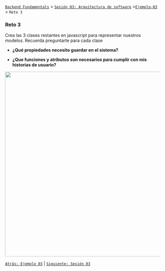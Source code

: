 [`Backend Fundamentals`](../../README.md) > [`Sesión 03: Arquitectura de software`](../README.md) >[`Ejemplo-03`](../Ejemplo-03) > `Reto 3`
	
### Reto 3

Crea las 3 clases restantes en javascript para representar nuestros modelos. Recuerda preguntarte para cada clase

- **¿Qué propiedades necesito guardar en el sistema?** 

- **¿Que funciones y atributos son necesarios para cumplir con mis historias de usuario?**

<img src="https://user-images.githubusercontent.com/13757596/87735418-138baa80-c79b-11ea-9824-1690872acd64.png" width="600">

[`Atrás: Ejemplo 03`](../Ejemplo-03) | [`Siguiente: Sesión 03`](../README.md)

